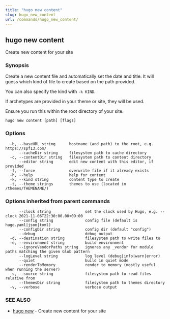 ```yaml
---
title: "hugo new content"
slug: hugo_new_content
url: /commands/hugo_new_content/
---
```

## hugo new content

Create new content for your site

### Synopsis

Create a new content file and automatically set the date and title.
It will guess which kind of file to create based on the path provided.

You can also specify the kind with `-k KIND`.

If archetypes are provided in your theme or site, they will be used.

Ensure you run this within the root directory of your site.

```
hugo new content [path] [flags]
```

### Options

```
  -b, --baseURL string      hostname (and path) to the root, e.g. https://spf13.com/
      --cacheDir string     filesystem path to cache directory
  -c, --contentDir string   filesystem path to content directory
      --editor string       edit new content with this editor, if provided
  -f, --force               overwrite file if it already exists
  -h, --help                help for content
  -k, --kind string         content type to create
  -t, --theme strings       themes to use (located in /themes/THEMENAME/)
```

### Options inherited from parent commands

```
      --clock string               set the clock used by Hugo, e.g. --clock 2021-11-06T22:30:00.00+09:00
      --config string              config file (default is hugo.yaml|json|toml)
      --configDir string           config dir (default "config")
      --debug                      debug output
  -d, --destination string         filesystem path to write files to
  -e, --environment string         build environment
      --ignoreVendorPaths string   ignores any _vendor for module paths matching the given Glob pattern
      --logLevel string            log level (debug|info|warn|error)
      --quiet                      build in quiet mode
      --renderToMemory             render to memory (mostly useful when running the server)
  -s, --source string              filesystem path to read files relative from
      --themesDir string           filesystem path to themes directory
  -v, --verbose                    verbose output
```

### SEE ALSO

* [hugo new](/commands/hugo_new/)	 - Create new content for your site

